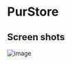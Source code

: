 # PurStore

## Screen shots
![image](https://github.com/Eel2000/PurStore/assets/44249870/d53ecb50-145d-4932-8ddf-b6a14759fe15)

